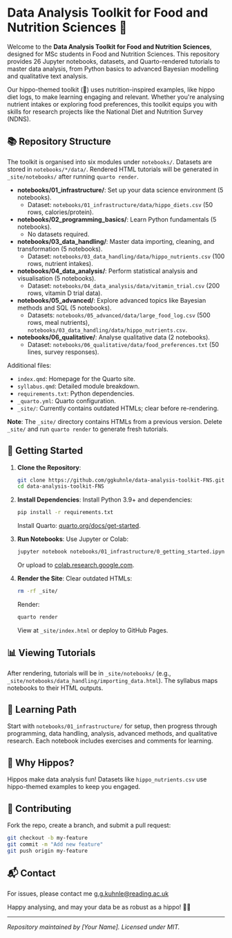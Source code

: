 # Data Analysis Toolkit for Food and Nutrition Sciences 🦛

Welcome to the **Data Analysis Toolkit for Food and Nutrition Sciences**, designed for MSc students in Food and Nutrition Sciences. This repository provides 26 Jupyter notebooks, datasets, and Quarto-rendered tutorials to master data analysis, from Python basics to advanced Bayesian modelling and qualitative text analysis.

Our hippo-themed toolkit (🦛) uses nutrition-inspired examples, like hippo diet logs, to make learning engaging and relevant. Whether you're analysing nutrient intakes or exploring food preferences, this toolkit equips you with skills for research projects like the National Diet and Nutrition Survey (NDNS).

## 📚 Repository Structure

The toolkit is organised into six modules under `notebooks/`. Datasets are stored in `notebooks/*/data/`. Rendered HTML tutorials will be generated in `_site/notebooks/` after running `quarto render`.

- **notebooks/01_infrastructure/**: Set up your data science environment (5 notebooks).
  - Dataset: `notebooks/01_infrastructure/data/hippo_diets.csv` (50 rows, calories/protein).
- **notebooks/02_programming_basics/**: Learn Python fundamentals (5 notebooks).
  - No datasets required.
- **notebooks/03_data_handling/**: Master data importing, cleaning, and transformation (5 notebooks).
  - Dataset: `notebooks/03_data_handling/data/hippo_nutrients.csv` (100 rows, nutrient intakes).
- **notebooks/04_data_analysis/**: Perform statistical analysis and visualisation (5 notebooks).
  - Dataset: `notebooks/04_data_analysis/data/vitamin_trial.csv` (200 rows, vitamin D trial data).
- **notebooks/05_advanced/**: Explore advanced topics like Bayesian methods and SQL (5 notebooks).
  - Datasets: `notebooks/05_advanced/data/large_food_log.csv` (500 rows, meal nutrients), `notebooks/03_data_handling/data/hippo_nutrients.csv`.
- **notebooks/06_qualitative/**: Analyse qualitative data (2 notebooks).
  - Dataset: `notebooks/06_qualitative/data/food_preferences.txt` (50 lines, survey responses).

Additional files:
- `index.qmd`: Homepage for the Quarto site.
- `syllabus.qmd`: Detailed module breakdown.
- `requirements.txt`: Python dependencies.
- `_quarto.yml`: Quarto configuration.
- `_site/`: Currently contains outdated HTMLs; clear before re-rendering.

**Note**: The `_site/` directory contains HTMLs from a previous version. Delete `_site/` and run `quarto render` to generate fresh tutorials.

## 🚀 Getting Started

1. **Clone the Repository**:
   ```bash
   git clone https://github.com/ggkuhnle/data-analysis-toolkit-FNS.git
   cd data-analysis-toolkit-FNS
   ```

2. **Install Dependencies**:
   Install Python 3.9+ and dependencies:
   ```bash
   pip install -r requirements.txt
   ```
   Install Quarto: [quarto.org/docs/get-started](https://quarto.org/docs/get-started).

3. **Run Notebooks**:
   Use Jupyter or Colab:
   ```bash
   jupyter notebook notebooks/01_infrastructure/0_getting_started.ipynb
   ```
   Or upload to [colab.research.google.com](https://colab.research.google.com/).

4. **Render the Site**:
   Clear outdated HTMLs:
   ```bash
   rm -rf _site/
   ```
   Render:
   ```bash
   quarto render
   ```
   View at `_site/index.html` or deploy to GitHub Pages.

## 📊 Viewing Tutorials

After rendering, tutorials will be in `_site/notebooks/` (e.g., `_site/notebooks/data_handling/importing_data.html`). The syllabus maps notebooks to their HTML outputs.

## 🧮 Learning Path

Start with `notebooks/01_infrastructure/` for setup, then progress through programming, data handling, analysis, advanced methods, and qualitative research. Each notebook includes exercises and comments for learning.

## 🦛 Why Hippos?

Hippos make data analysis fun! Datasets like `hippo_nutrients.csv` use hippo-themed examples to keep you engaged.

## 🤝 Contributing

Fork the repo, create a branch, and submit a pull request:
```bash
git checkout -b my-feature
git commit -m "Add new feature"
git push origin my-feature
```

## 📬 Contact

For issues, please contact me [g.g.kuhnle@reading.ac.uk](mailto:g.g.kuhnle@reading.ac.uk)

Happy analysing, and may your data be as robust as a hippo! 🦛🚀

---

*Repository maintained by [Your Name]. Licensed under MIT.*
